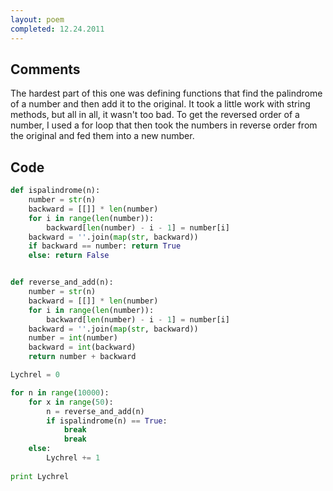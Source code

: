 ```yaml
---
layout: poem
completed: 12.24.2011
---
```


## Comments

The hardest part of this one was defining functions that find the palindrome of
a number and then add it to the original. It took a little work with string
methods, but all in all, it wasn't too bad. To get the reversed order of a
number, I used a for loop that then took the numbers in reverse order from the
original and fed them into a new number.

## Code

```python
def ispalindrome(n):
	number = str(n)
	backward = [[]] * len(number)
	for i in range(len(number)):
		backward[len(number) - i - 1] = number[i]
	backward = ''.join(map(str, backward))
	if backward == number: return True
	else: return False


def reverse_and_add(n):
	number = str(n)
	backward = [[]] * len(number)
	for i in range(len(number)):
		backward[len(number) - i - 1] = number[i]
	backward = ''.join(map(str, backward))
	number = int(number)
	backward = int(backward)
	return number + backward

Lychrel = 0

for n in range(10000):
	for x in range(50):
		n = reverse_and_add(n)
		if ispalindrome(n) == True:
			break
			break
	else:
		Lychrel += 1
		
print Lychrel
```
